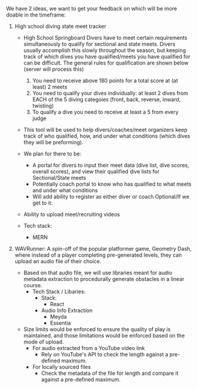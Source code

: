 We have 2 ideas, we want to get your feedback on which will be more doable in the timeframe:

1. High school diving state meet tracker 
    - High School Springboard Divers have to meet certain requirements simultaneously to qualify for sectional and state meets. Divers usually accomplish this slowly throughout the season, but keeping track of which dives you have qualified/meets you have qualified for can be difficult. The general rules for qualification are shown below (server will process this)
        1. You need to receive above 180 points for a total score at (at least) 2 meets
        2. You need to qualify your dives individually: at least 2 dives from EACH of the 5 diving categoies (front, back, reverse, inward, twisting)
        3. To qualify a dive you need to receive at least a 5 from every judge 
    - This tool will be used to help divers/coaches/meet organizers keep track of who qualified, how, and under what conditions (which dives they will be preforming).
    - We plan for there to be:
        - A portal for divers to input their meet data (dive list, dive scores, overall scores), and view their qualified dive lists for Sectional/State meets
        -  Potentially coach portal to know who has qualified to what meets and under what conditions
        - Will add ability to register as either diver or coach
    Optional/If we get to it:
    - Ability to upload meet/recruiting videos

    - Tech stack:
        - MERN

2. WAVRunner: A spin-off of the popular platformer game, Geometry Dash, where instead of a player completing pre-generated levels, they can upload an audio file of their choice.
    - Based on that audio file, we will use libraries meant for audio metadata extraction to procedurally generate obstacles in a linear course.
        - Tech Stack / Libaries:
            - Stack:
                - React
            - Audio Info Extraction
                - Meyda
                - Essentia
    - Size limits would be enforced to ensure the quality of play is maintained, and those limitations would be enforced based on the mode of upload.
        - For audio extracted from a YouTube video link
            - Rely on YouTube's API to check the length against a pre-defined maximum.
        - For locally sourced files
            - Check the metadata of the file for length and compare it against a pre-defined maximum.  
